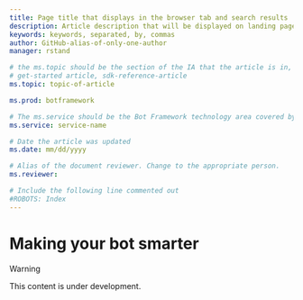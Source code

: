 ```yaml
---
title: Page title that displays in the browser tab and search results | Microsoft Docs
description: Article description that will be displayed on landing pages and in most search results
keywords: keywords, separated, by, commas
author: GitHub-alias-of-only-one-author
manager: rstand

# the ms.topic should be the section of the IA that the article is in, with the suffix -article. Some examples:
# get-started article, sdk-reference-article
ms.topic: topic-of-article

ms.prod: botframework

# The ms.service should be the Bot Framework technology area covered by the article, e.g., Bot Builder, LUIS, Azure Bot Service
ms.service: service-name

# Date the article was updated
ms.date: mm/dd/yyyy

# Alias of the document reviewer. Change to the appropriate person.
ms.reviewer:

# Include the following line commented out
#ROBOTS: Index
---
```

# Making your bot smarter
> [!WARNING]
> This content is under development.